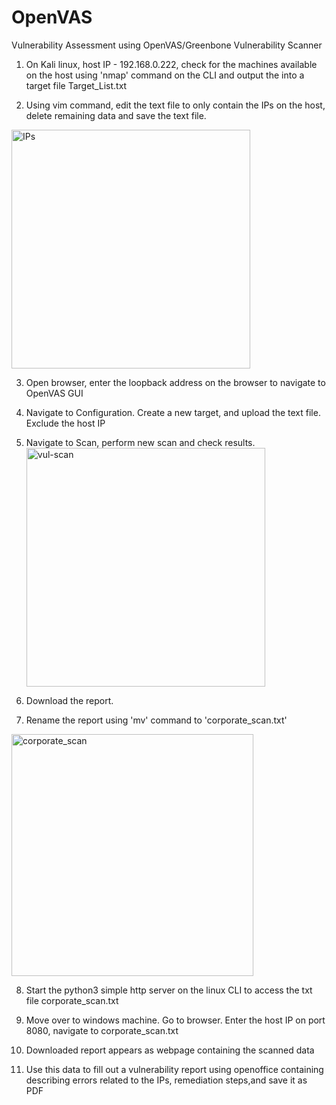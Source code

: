 # OpenVAS
Vulnerability Assessment using OpenVAS/Greenbone Vulnerability Scanner

 1. On Kali linux, host IP - 192.168.0.222, check for the machines available on the host using 'nmap' command on the CLI and output the into a target file
Target_List.txt

 2. Using vim command, edit the text file to only contain the IPs on the host, delete remaining data and save the text file.
   <img width="382" alt="IPs" src="https://user-images.githubusercontent.com/89782464/230750068-faa69139-7be4-483f-9416-ace729976944.PNG">


3. Open browser, enter the loopback address on the browser to navigate to OpenVAS GUI

4. Navigate to Configuration. Create a new target, and upload the text file. Exclude the host IP


5. Navigate to Scan, perform new scan and check results.
   <img width="382" alt="vul-scan" src="https://user-images.githubusercontent.com/89782464/230750072-a1d48fdc-7bbe-48a3-97d4-497eb07aba96.PNG">
   
6. Download the report.

7. Rename the report using 'mv' command to 'corporate_scan.txt'
  <img width="387" alt="corporate_scan" src="https://user-images.githubusercontent.com/89782464/230750077-05d59383-7562-47ca-93ef-8880c32a1d61.PNG">


8. Start the python3 simple http server on the linux CLI to access the txt file corporate_scan.txt

9. Move over to windows machine. Go to browser. Enter the host IP on port 8080, navigate to corporate_scan.txt

10. Downloaded report appears as webpage containing the scanned data

11. Use this data to fill out a vulnerability report using openoffice containing describing errors related to the IPs, remediation steps,and save it as PDF

